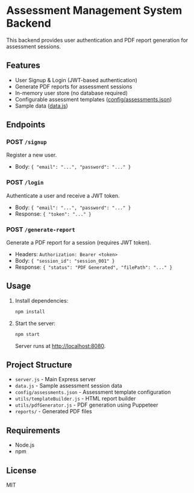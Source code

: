 # Assessment Management System Backend

This backend provides user authentication and PDF report generation for assessment sessions.

## Features

- User Signup & Login (JWT-based authentication)
- Generate PDF reports for assessment sessions
- In-memory user store (no database required)
- Configurable assessment templates ([config/assessments.json](backend/config/assessments.json))
- Sample data ([data.js](backend/data.js))

## Endpoints

### POST `/signup`
Register a new user.
- Body: `{ "email": "...", "password": "..." }`

### POST `/login`
Authenticate a user and receive a JWT token.
- Body: `{ "email": "...", "password": "..." }`
- Response: `{ "token": "..." }`

### POST `/generate-report`
Generate a PDF report for a session (requires JWT token).
- Headers: `Authorization: Bearer <token>`
- Body: `{ "session_id": "session_001" }`
- Response: `{ "status": "PDF Generated", "filePath": "..." }`

## Usage

1. Install dependencies:
   ```sh
   npm install
   ```
2. Start the server:
   ```sh
   npm start
   ```
   Server runs at [http://localhost:8080](http://localhost:8080).

## Project Structure

- `server.js` - Main Express server
- `data.js` - Sample assessment session data
- `config/assessments.json` - Assessment template configuration
- `utils/templateBuilder.js` - HTML report builder
- `utils/pdfGenerator.js` - PDF generation using Puppeteer
- `reports/` - Generated PDF files

## Requirements

- Node.js
- npm

## License

MIT


